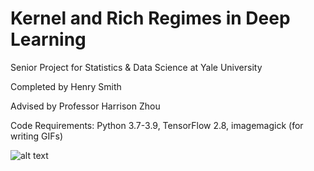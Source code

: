 # Kernel and Rich Regimes in Deep Learning

Senior Project for Statistics &amp; Data Science at Yale University

Completed by Henry Smith

Advised by Professor Harrison Zhou

Code Requirements: Python 3.7-3.9, TensorFlow 2.8, imagemagick (for writing GIFs)

![alt text](https://github.com/smithhenryd/NN-Kernel-and-Rich-Regimes/blob/main/Imgs/Linearized_Model/linearized_model.gif)
